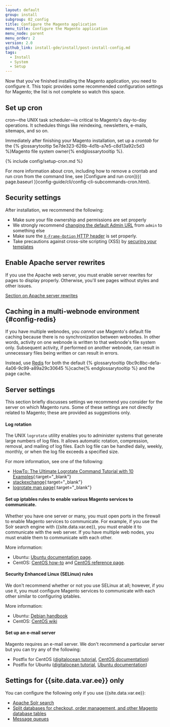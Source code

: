 ```yaml
---
layout: default
group: install
subgroup: 02_config
title: Configure the Magento application
menu_title: Configure the Magento application
menu_node: parent
menu_order: 2
version: 2.0
github_link: install-gde/install/post-install-config.md
tags:
  - Install
  - System
  - Setup
---
```


Now that you've finished installing the Magento application, you need to configure it. This topic provides some recommended configuration settings for Magento; the list is not complete so watch this space.

<h2 id="post-install-cron">Set up cron</h2>
cron&mdash;the UNIX task scheduler&mdash;is critical to Magento's day-to-day operations. It schedules things like reindexing, newsletters, e-mails, sitemaps, and so on.

Immediately after finishing your Magento installation, set up a *crontab* for the {% glossarytooltip 5e7de323-626b-4d1b-a7e5-c8d13a92c5d3 %}Magento file system owner{% endglossarytooltip %}.

{% include config/setup-cron.md %}

For more information about cron, including how to remove a crontab and run cron from the command line, see [Configure and run cron]({{ page.baseurl }}config-guide/cli/config-cli-subcommands-cron.html).

<h2 id="post-install-secy">Security settings</h2>
After installation, we recommend the following:

*	Make sure your file ownership and permissions are set properly
*	We strongly recommend <a href="{{page.baseurl}}install-gde/install/cli/install-cli-adminurl.html">changing the default Admin URL</a> from `admin` to something else
*	Make sure the <a href="{{page.baseurl}}config-guide/secy/secy-xframe.html">`X-Frame-Option` HTTP header</a> is set properly.
*	Take precautions against cross-site scripting (XSS) by <a href="{{page.baseurl}}frontend-dev-guide/templates/template-security.html">securing your templates</a>
<!-- Set up roles and restricted users (Admin) -->

<h2 id="post-install-rewrites">Enable Apache server rewrites</h2>
If you use the Apache web server, you must enable server rewrites for pages to display properly. Otherwise, you'll see pages without styles and other issues.

<a href="{{page.baseurl}}install-gde/prereq/apache.html#apache-help-rewrite">Section on Apache server rewrites</a>

## Caching in a multi-webnode environment {#config-redis}
If you have multiple webnodes, you *cannot* use Magento's default file caching because there is no synchronization between webnodes. In other words, activity on one webnode is written to that webnode's file system only. Subsequent activity, if performed on another webnode, can result in unnecessary files being written or can result in errors.

Instead, use [Redis]({{page.baseurl}}config-guide/redis/config-redis.html) for both the default {% glossarytooltip 0bc9c8bc-de1a-4a06-9c99-a89a29c30645 %}cache{% endglossarytooltip %} and the page cache.

<h2 id="post-install-server">Server settings</h2>
This section briefly discusses settings we recommend you consider for the server on which Magento runs. Some of these settings are not directly related to Magento; these are provided as suggestions only.

#### Log rotation

The UNIX `logrotate` utility enables you to administer systems that generate large numbers of log files.  It allows automatic rotation, compression, removal, and mailing of log files.  Each log file can be handled daily, weekly, monthly, or when the log file exceeds a specified size.

For more information, see one of the following:

*	[HowTo: The Ultimate Logrotate Command Tutorial with 10 Examples](http://www.thegeekstuff.com/2010/07/logrotate-examples){:target="_blank"}
*	[stackexchange](http://unix.stackexchange.com/questions/85662/how-to-properly-automatically-manually-rotate-log-files-for-production-rails-app){:target="_blank"}
*	[logrotate man page](http://linuxconfig.org/logrotate-8-manual-page){:target="_blank"}

#### Set up iptables rules to enable various Magento services to communicate.

Whether you have one server or many, you must open ports in the firewall to enable Magento services to communicate. For example, if you use the Solr search engine with {{site.data.var.ee}}, you must enable it to communicate with the web server. If you have multiple web nodes, you must enable them to communicate with each other.

More information:

*	Ubuntu: <a href="https://help.ubuntu.com/community/IptablesHowTo" target="_blank">Ubuntu documentation page</a>.
*	CentOS: <a href="http://wiki.centos.org/HowTos/Network/IPTables" target="_blank">CentOS how-to</a> and <a href="http://www.centos.org/docs/4/4.5/Security_Guide/s1-firewall-ipt-basic.html" target="_blank">CentOS reference page</a>.

#### Security Enhanced Linux (SELinux) rules

We don't recommend whether or not you use SELinux at all; however, if you use it, you must configure Magento services to communicate with each other similar to configuring iptables.

More information:

*	Ubuntu: <a href="https://debian-handbook.info/browse/stable/sect.selinux.html" target="_blank">Debian handbook</a>
*	CentOS: <a href="https://wiki.centos.org/HowTos/SELinux" target="_blank">CentOS wiki</a>

#### Set up an e-mail server

Magento requires an e-mail server. We don't recommend a particular server but you can try any of the following:

*	Postfix for CentOS (<a href="https://www.digitalocean.com/community/tutorials/how-to-install-postfix-on-centos-6" target="_blank">digitalocean tutorial</a>, <a href="https://www.centos.org/docs/5/html/Deployment_Guide-en-US/ch-email.html" target="_blank">CentOS documentation</a>)
*	Postfix for Ubuntu (<a href="https://www.digitalocean.com/community/tutorials/how-to-install-and-setup-postfix-on-ubuntu-14-04" target="_blank">digitalocean tutorial</a>, <a href="https://help.ubuntu.com/community/MailServer" target="_blank">Ubuntu documentation</a>)

<h2 id="post-install-ee">Settings for {{site.data.var.ee}} only</h2>

You can configure the following only if you use {{site.data.var.ee}}:

*	<a href="{{page.baseurl}}config-guide/solr/solr-overview.html">Apache Solr search</a>
*	<a href="{{page.baseurl}}config-guide/multi-master/multi-master.html">Split databases for checkout, order management, and other Magento database tables</a>
*	<a href="{{page.baseurl}}config-guide/mq/rabbitmq-overview.html">Message queues</a>
